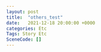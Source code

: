 ```yaml
---
layout: post
title:  "others_test"
date:   2021-12-18 20:00:00 +0000
categories: Etc
Tags: Story Etc
SceneCode: []
---
```

